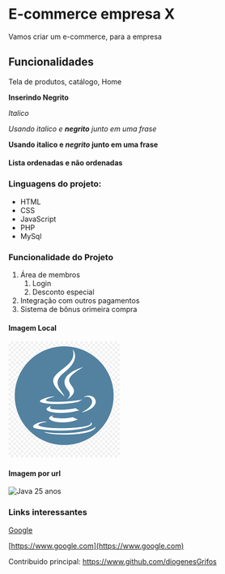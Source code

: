 # E-commerce empresa X

Vamos criar um e-commerce, para a empresa

## Funcionalidades
Tela de produtos, catálogo, Home

**Inserindo Negrito**

*Italico*

_Usando italico e **negrito** junto em uma frase_

**Usando italico e _negrito_ junto em uma frase**

#### Lista ordenadas e não ordenadas
### Linguagens do projeto:

* HTML
* CSS
* JavaScript
* PHP
* MySql

### Funcionalidade do Projeto
1. Área de membros
    1. Login
    2. Desconto especial
2. Integração com outros pagamentos
3. Sistema de bônus orimeira compra

#### Imagem Local

![Logo da Linguagem](img/logoJava.png)

#### Imagem por url
![Java 25 anos](https://logospng.org/download/java/logo-java-256.png)

### Links interessantes
[Google](https://www.google.com)

[https://www.google.com](https://www.google.com)

Contribuido principal: https://www.github.com/diogenesGrifos

